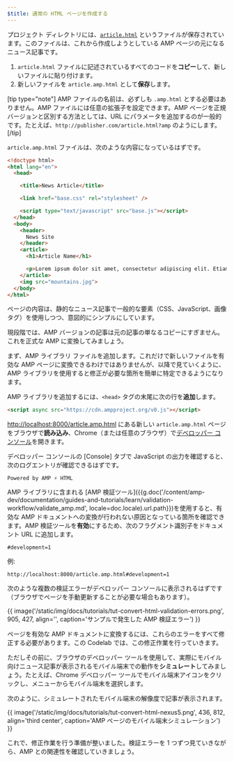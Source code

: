 ```yaml
---
$title: 通常の HTML ページを作成する
---
```


プロジェクト ディレクトリには、[`article.html`](https://github.com/googlecodelabs/accelerated-mobile-pages-foundations/blob/master/article.html) というファイルが保存されています。このファイルは、これから作成しようとしている AMP ページの元になるニュース記事です。

1.  `article.html` ファイルに記述されているすべてのコードを**コピー**して、新しいファイルに貼り付けます。
2.  新しいファイルを `article.amp.html` として**保存**します。

[tip type="note"]
AMP ファイルの名前は、必ずしも `.amp.html` とする必要はありません。AMP ファイルには任意の拡張子を設定できます。AMP ページを正規バージョンと区別する方法としては、URL にパラメータを追加するのが一般的です。たとえば、`http://publisher.com/article.html?amp` のようにします。
[/tip]

`article.amp.html` ファイルは、次のような内容になっているはずです。

```html
<!doctype html>
<html lang="en">
  <head>

    <title>News Article</title>

    <link href="base.css" rel="stylesheet" />

    <script type="text/javascript" src="base.js"></script>
  </head>
  <body>
    <header>
      News Site
    </header>
    <article>
      <h1>Article Name</h1>

      <p>Lorem ipsum dolor sit amet, consectetur adipiscing elit. Etiam egestas tortor sapien, non tristique ligula accumsan eu.</p>
    </article>
    <img src="mountains.jpg">
  </body>
</html>
```

ページの内容は、静的なニュース記事で一般的な要素（CSS、JavaScript、画像タグ）を使用しつつ、意図的にシンプルにしています。

現段階では、AMP バージョンの記事は元の記事の単なるコピーにすぎません。これを正式な AMP に変換してみましょう。

まず、AMP ライブラリ ファイルを追加します。これだけで新しいファイルを有効な AMP ページに変換できるわけではありませんが、以降で見ていくように、AMP ライブラリを使用すると修正が必要な箇所を簡単に特定できるようになります。

AMP ライブラリを追加するには、`<head>` タグの末尾に次の行を**追加**します。

```html
<script async src="https://cdn.ampproject.org/v0.js"></script>
```

[http://localhost:8000/article.amp.html](http://localhost:8000/article.amp.html) にある新しい `article.amp.html` ページをブラウザで**読み込み**、Chrome（または任意のブラウザ）で[デベロッパー コンソール](https://developer.chrome.com/devtools/docs/console)を開きます。

デベロッパー コンソールの [Console] タブで JavaScript の出力を確認すると、次のログエントリが確認できるはずです。

```text
Powered by AMP ⚡ HTML
```

AMP ライブラリに含まれる [AMP 検証ツール]({{g.doc('/content/amp-dev/documentation/guides-and-tutorials/learn/validation-workflow/validate_amp.md', locale=doc.locale).url.path}})を使用すると、有効な AMP ドキュメントへの変換が行われない原因となっている箇所を確認できます。AMP 検証ツールを**有効**にするため、次のフラグメント識別子をドキュメント URL に追加します。

```text
#development=1
```

例:

```text
http://localhost:8000/article.amp.html#development=1
```

次のような複数の検証エラーがデベロッパー コンソールに表示されるはずです（ブラウザでページを手動更新することが必要な場合もあります）。

{{ image('/static/img/docs/tutorials/tut-convert-html-validation-errors.png', 905, 427, align='', caption='サンプルで発生した AMP 検証エラー') }}

ページを有効な AMP ドキュメントに変換するには、これらのエラーをすべて修正する必要があります。この Codelab では、この修正作業を行っていきます。

ただしその前に、ブラウザのデベロッパー ツールを使用して、実際にモバイル向けニュース記事が表示されるモバイル端末での動作を**シミュレート**してみましょう。たとえば、Chrome デベロッパー ツールでモバイル端末アイコンをクリックし、メニューからモバイル端末を選択します。

次のように、シミュレートされたモバイル端末の解像度で記事が表示されます。

{{ image('/static/img/docs/tutorials/tut-convert-html-nexus5.png', 436, 812, align='third center', caption='AMP ページのモバイル端末シミュレーション') }}

これで、修正作業を行う準備が整いました。検証エラーを 1 つずつ見ていきながら、AMP との関連性を確認していきましょう。
